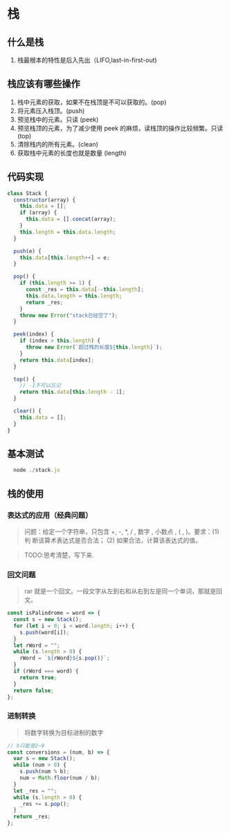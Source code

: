 # 栈

## 什么是栈

1. 栈最根本的特性是后入先出（LIFO,last-in-first-out)

## 栈应该有哪些操作

1. 栈中元素的获取，如果不在栈顶是不可以获取的。(pop)
2. 将元素压入栈顶。(push)
3. 预览栈中的元素。只读 (peek)
4. 预览栈顶的元素，为了减少使用 peek 的麻烦，读栈顶的操作比较频繁。只读 (top)
5. 清除栈内的所有元素。(clean)
6. 获取栈中元素的长度也就是数量 (length)

## 代码实现

```js
class Stack {
  constructor(array) {
    this.data = [];
    if (array) {
      this.data = [].concat(array);
    }
    this.length = this.data.length;
  }

  push(e) {
    this.data[this.length++] = e;
  }

  pop() {
    if (this.length >= 1) {
      const _res = this.data[--this.length];
      this.data.length = this.length;
      return _res;
    }
    throw new Error("stack已经空了");
  }

  peek(index) {
    if (index > this.length) {
      throw new Error(`超过栈的长度${this.length}`);
    }
    return this.data[index];
  }

  top() {
    // -1不可以忘记
    return this.data[this.length - 1];
  }

  clear() {
    this.data = [];
  }
}
```

## 基本测试

```js
  node ./stack.js
```

## 栈的使用

### 表达式的应用（经典问题）

> 问题：给定一个字符串，只包含 +, -, \*, / , 数字 , 小数点 , ( , )。要求：(1) 判
> 断该算术表达式是否合法； (2) 如果合法，计算该表达式的值。

> TODO:思考清楚，写下来.

### 回文问题

> rar 就是一个回文。一段文字从左到右和从右到左是同一个单词，那就是回文。

```js
const isPalindrome = word => {
  const s = new Stack();
  for (let i = 0; i < word.length; i++) {
    s.push(word[i]);
  }
  let rWord = "";
  while (s.length > 0) {
    rWord = `${rWord}${s.pop()}`;
  }
  if (rWord === word) {
    return true;
  }
  return false;
};
```

### 进制转换

> 将数字转换为目标进制的数字

```js
// b只能是2~9
const conversions = (num, b) => {
  var s = new Stack();
  while (num > 0) {
    s.push(num % b);
    num = Math.floor(num / b);
  }
  let _res = "";
  while (s.length > 0) {
    _res += s.pop();
  }
  return _res;
};
```
